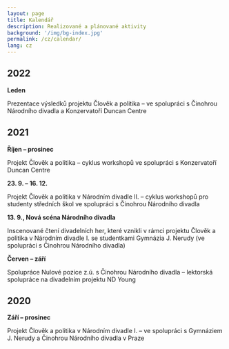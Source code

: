 ```yaml
---
layout: page
title: Kalendář
description: Realizované a plánované aktivity
background: '/img/bg-index.jpg'
permalink: /cz/calendar/
lang: cz
---
```


2022
----

**Leden**

Prezentace výsledků projektu Člověk a politika – ve spolupráci s Činohrou Národního divadla a Konzervatoří Duncan Centre


2021
----

**Říjen – prosinec**

Projekt Člověk a politika – cyklus workshopů ve spolupráci s Konzervatoří Duncan Centre

**23. 9. – 16. 12.**

Projekt Člověk a politika v Národním divadle II. – cyklus workshopů pro studenty středních škol ve spolupráci s Činohrou Národního divadla

**13. 9., Nová scéna Národního divadla**

Inscenované čtení divadelních her, které vznikli v rámci projektu Člověk a politika v Národním divadle I. se studentkami Gymnázia J. Nerudy (ve spolupráci s Činohrou Národního divadla)

**Červen – září**

Spolupráce Nulové pozice z.ú. s Činohrou Národního divadla – lektorská spolupráce na divadelním projektu ND Young


2020
----

**Září – prosinec**

Projekt Člověk a politika v Národním divadle I. – ve spolupráci s Gymnáziem J. Nerudy a Činohrou Národního divadla v Praze
    